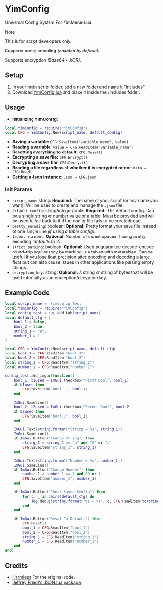 # YimConfig

Universal Config System For YimMenu-Lua.

> [!NOTE]
> This is for script developers only.
> 
> Supports pretty encoding *(enabled by default)*.
> 
> Supports encryption *(Base64 + XOR)*.

## Setup

1. In your main script folder, add a new folder and name it "includes".
2. Download [YimConfig.lua](https://github.com/YimMenu-Lua/YimConfig/releases/latest) and place it inside the /includes folder.

## Usage

- **Initializing YimConfig:**

```Lua
local YimConfig = require("YimConfig")
local CFG = YimConfig:New(script_name, default_config)
```

- **Saving a variable:** `CFG:SaveItem("variable_name", value)`
- **Reading a variable:** `value = CFG:ReadItem("variable_name")`
- **Resetting everything to default:** `CFG:Reset()`
- **Encrypting a save file:** `CFG:Encrypt()`
- **Decrypting a save file:** `CFG:Decrypt()`
- **Reading a file regardless of whether it is encrypted or not:** `data = CFG:Read()`
- **Getting a Json instance:** `Json = CFG.json`

### Init Params

- `script_name`: string: **Required:** The name of your script (or any name you want). Will be used to create and manage the `.json` file.
- `default_config`: string/integer/table: **Required:** The default config. Can be a single string or number value or a table. Must be provided and will be used to fall back to it if the config file fails to be created/read.
- `pretty_encoding`: boolean: **Optional:** Pretty format your save file instead of one single line *(if using a table config)*.
- `indent`: number: **Optional:** Number of indent spaces if using pretty encoding *(defaults to 2)*.
- `strict_parsing`: boolean: **Optional:** Used to guarantee decode-encode round-trip equivalency by marking Lua tables with metatables. Can be useful if you lose float precision after encoding and decoding a large float but can also cause issues in other applications like parsing empty strings.
- `encryption_key`: string: **Optional:** A string or string of bytes that will be used internally as an encryption/decyption key.

## Example Code

```Lua
local script_name = "YimConfig Test"
local YimConfig = require("YimConfig")
local config_test = gui.add_tab(script_name)
local default_cfg = {
    bool_1 = false,
    bool_2 = true,
    string_1 = "a",
    number_1 = 1,
}

local CFG = YimConfig:New(script_name, default_cfg)
local bool_1 = CFG:ReadItem("bool_1")
local bool_2 = CFG:ReadItem("bool_2")
local string_1 = CFG:ReadItem("string_1")
local number_1 = CFG:ReadItem("number_1")

config_test:add_imgui(function()
    bool_1, b1used = ImGui.Checkbox("First Bool", bool_1)
    if b1used then
        CFG:SaveItem("bool_1", bool_1)
    end

    ImGui.SameLine()
    bool_2, b2used = ImGui.Checkbox("Second Bool", bool_2)
    if b2used then
        CFG:SaveItem("bool_2", bool_2)
    end

    ImGui.Text(string.format("String = %s", string_1))
    ImGui.SameLine()
    if ImGui.Button("Change String") then
        string_1 = string_1 == "a" and "Z" or "a"
        CFG:SaveItem("string_1", string_1)
    end

    ImGui.Text(string.format("Number = %s", number_1))
    ImGui.SameLine()
    if ImGui.Button("Change Number") then
        number_1 = number_1 == 1 and 69 or 1
        CFG:SaveItem("number_1", number_1)
    end

    if ImGui.Button("Check Saved Config") then
        for c, _ in pairs(default_cfg) do
            log.debug(string.format("%s = %s", c, CFG:ReadItem(tostring(c))))
        end
    end

    if ImGui.Button("Reset To Default") then
        CFG:Reset()
        bool_1 = CFG:ReadItem("bool_1")
        bool_2 = CFG:ReadItem("bool_2")
        string_1 = CFG:ReadItem("string_1")
        number_1 = CFG:ReadItem("number_1")
    end
end)
```

## Credits

- [Harmless](https://github.com/harmless05) For the original code.
- [Jeffrey Friedl's JSON.lua package](http://regex.info/blog/lua/json).

